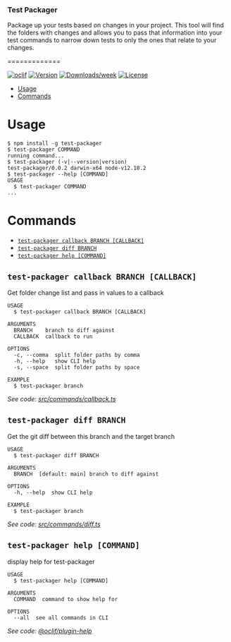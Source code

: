 ### Test Packager

Package up your tests based on changes in your project. This tool will find the folders with changes and allows you to pass that information into your test commands to narrow down tests to only the ones that relate to your changes.

=============

[![oclif](https://img.shields.io/badge/cli-oclif-brightgreen.svg)](https://oclif.io)
[![Version](https://img.shields.io/npm/v/test-packager.svg)](https://npmjs.org/package/test-packager)
[![Downloads/week](https://img.shields.io/npm/dw/test-packager.svg)](https://npmjs.org/package/test-packager)
[![License](https://img.shields.io/npm/l/test-packager.svg)](https://github.com/dalebaldwin/test-packager/blob/master/package.json)

<!-- toc -->

- [Usage](#usage)
- [Commands](#commands)
<!-- tocstop -->

# Usage

<!-- usage -->

```sh-session
$ npm install -g test-packager
$ test-packager COMMAND
running command...
$ test-packager (-v|--version|version)
test-packager/0.0.2 darwin-x64 node-v12.18.2
$ test-packager --help [COMMAND]
USAGE
  $ test-packager COMMAND
...
```

<!-- usagestop -->

# Commands

<!-- commands -->

- [`test-packager callback BRANCH [CALLBACK]`](#test-packager-callback-branch-callback)
- [`test-packager diff BRANCH`](#test-packager-diff-branch)
- [`test-packager help [COMMAND]`](#test-packager-help-command)

## `test-packager callback BRANCH [CALLBACK]`

Get folder change list and pass in values to a callback

```
USAGE
  $ test-packager callback BRANCH [CALLBACK]

ARGUMENTS
  BRANCH    branch to diff against
  CALLBACK  callback to run

OPTIONS
  -c, --comma  split folder paths by comma
  -h, --help   show CLI help
  -s, --space  split folder paths by space

EXAMPLE
  $ test-packager branch
```

_See code: [src/commands/callback.ts](https://github.com/dalebaldwin/test-packager/blob/v0.0.2/src/commands/callback.ts)_

## `test-packager diff BRANCH`

Get the git diff between this branch and the target branch

```
USAGE
  $ test-packager diff BRANCH

ARGUMENTS
  BRANCH  [default: main] branch to diff against

OPTIONS
  -h, --help  show CLI help

EXAMPLE
  $ test-packager branch
```

_See code: [src/commands/diff.ts](https://github.com/dalebaldwin/test-packager/blob/v0.0.2/src/commands/diff.ts)_

## `test-packager help [COMMAND]`

display help for test-packager

```
USAGE
  $ test-packager help [COMMAND]

ARGUMENTS
  COMMAND  command to show help for

OPTIONS
  --all  see all commands in CLI
```

_See code: [@oclif/plugin-help](https://github.com/oclif/plugin-help/blob/v3.2.2/src/commands/help.ts)_

<!-- commandsstop -->

